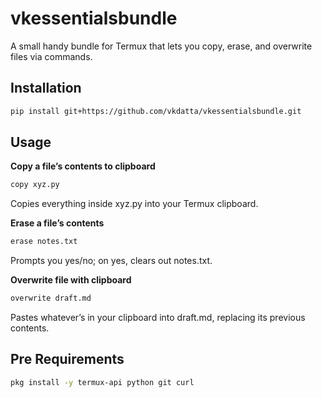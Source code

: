# vkessentialsbundle

A small handy bundle for Termux that lets you copy, erase, and overwrite files via commands. 

## Installation

```bash
pip install git+https://github.com/vkdatta/vkessentialsbundle.git
```

## Usage

__Copy a file’s contents to clipboard__

```bash
copy xyz.py
```
Copies everything inside xyz.py into your Termux clipboard.

__Erase a file’s contents__

```bash
erase notes.txt
```
Prompts you yes/no; on yes, clears out notes.txt.

__Overwrite file with clipboard__

```bash
overwrite draft.md
```
Pastes whatever’s in your clipboard into draft.md, replacing its previous contents.

## Pre Requirements

```bash
pkg install -y termux-api python git curl
```
